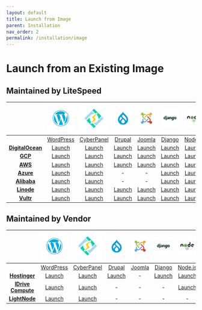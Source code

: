 ```yaml
---
layout: default
title: Launch from Image
parent: Installation
nav_order: 2
permalink: /installation/image
---
```


# Launch from an Existing Image
## Maintained by LiteSpeed

|   |[<img src="/assets/images/Cloud/img-wp-logo.png" width = "100">](https://docs.litespeedtech.com/cloud/images/wordpress/)|[<img src="/assets/images/Cloud/img-cyberpanel.png" width = "100">](https://docs.litespeedtech.com/cloud/images/cyberpanel/) |[<img src="/assets/images/Cloud/img-drupal9a.png" width = "100">](https://docs.litespeedtech.com/cloud/images/drupal/)|[<img src="/assets/images/Cloud/img-joomla-logo.png" width = "100">](https://docs.litespeedtech.com/cloud/images/joomla/)|[<img src="/assets/images/Cloud/img-django-logo.png" width = "100">](https://docs.litespeedtech.com/cloud/images/django/) | [<img src="/assets/images/Cloud/img-nodejs-logo.png" width = "100">](https://docs.litespeedtech.com/cloud/images/nodejs/)|[<img src="/assets/images/Cloud/img-ruby-on-rail-logo.png" width = "100">](https://docs.litespeedtech.com/cloud/images/rails/)|
| :-------------: | :-------------: | :-------------: | :-------------: | :-------------: | :-------------: | :-------------: | :-------------: |
||[WordPress](https://docs.litespeedtech.com/cloud/images/wordpress/)|[CyberPanel](https://docs.litespeedtech.com/cloud/images/cyberpanel/)|[Drupal](https://docs.litespeedtech.com/cloud/images/drupal/)|[Joomla](https://docs.litespeedtech.com/cloud/images/joomla/)|[Django](https://docs.litespeedtech.com/cloud/images/django/)|[Node.js](https://docs.litespeedtech.com/cloud/images/nodejs/)|[Rails](https://docs.litespeedtech.com/cloud/images/rails/)|
| [**DigitalOcean**](https://marketplace.digitalocean.com/category/blogs-and-forums)  | [Launch](https://marketplace.digitalocean.com/apps/openlitespeed-wordpress)  | [Launch](https://marketplace.digitalocean.com/apps/cyberpanel) | [Launch](https://marketplace.digitalocean.com/apps/openlitespeed-drupal)  | [Launch](https://marketplace.digitalocean.com/apps/openlitespeed-joomla) | [Launch](https://marketplace.digitalocean.com/apps/openlitespeed-django) | [Launch](https://marketplace.digitalocean.com/apps/openlitespeed-nodejs) | [Launch](https://marketplace.digitalocean.com/apps/openlitespeed-rails) |
|[**GCP**](https://console.cloud.google.com/marketplace/browse?q=litespeed)|[Launch](https://console.cloud.google.com/marketplace/details/gc-image-pub/openlitespeed-wordpress)| [Launch](https://console.cloud.google.com/marketplace/details/gc-image-pub/cyberpanel) | [Launch](https://console.cloud.google.com/marketplace/product/gc-image-pub/openlitespeed-drupal) | [Launch](https://console.cloud.google.com/marketplace/product/click-to-deploy-images/joomla) | [Launch](https://console.cloud.google.com/marketplace/details/gc-image-pub/openlitespeed-django) | [Launch](https://console.cloud.google.com/marketplace/details/gc-image-pub/openlitespeed-nodejs) |[Launch](https://console.cloud.google.com/marketplace/details/gc-image-pub/openlitespeed-rails)|
|[**AWS**](https://aws.amazon.com/marketplace/search/results?x=0&y=0&searchTerms=litespeed)|[Launch](https://aws.amazon.com/marketplace/pp/prodview-welmqpneba3qa)|[Launch](https://aws.amazon.com/marketplace/pp/prodview-afkzr2wjcxhr6)|[Launch](https://aws.amazon.com/marketplace/pp/prodview-yuklhlwm4a2so)  | [Launch](https://aws.amazon.com/marketplace/pp/prodview-cwhfbezlq2j4g) |[Launch](https://aws.amazon.com/marketplace/pp/B07MZ6VVRD)|[Launch](https://aws.amazon.com/marketplace/pp/B07MZ393TM)|[Launch](http://aws.amazon.com/marketplace/pp/B08JVDJQ1L)|
|[**Azure**](https://azuremarketplace.microsoft.com/en-us/marketplace/apps?search=litespeed)|[Launch](https://azuremarketplace.microsoft.com/en-us/marketplace/apps/litespeedtechnologies.openlitespeed-wordpress)|[Launch](https://azuremarketplace.microsoft.com/en-us/marketplace/apps/litespeedtechnologies.cyberpanel)| - | - |[Launch](https://azuremarketplace.microsoft.com/en-us/marketplace/apps/litespeedtechnologies.openlitespeed-django)|[Launch](https://azuremarketplace.microsoft.com/en-us/marketplace/apps/litespeedtechnologies.openlitespeed-nodejs)|[Launch](https://azuremarketplace.microsoft.com/en-us/marketplace/apps/litespeedtechnologies.openlitespeed-rails)|
|[**Alibaba**](https://marketplace.alibabacloud.com/)|[Launch](https://marketplace.alibabacloud.com/products/56720001/OpenLiteSpeed_WordPress_em_-sgcmjj00024846.html)|[Launch](https://marketplace.alibabacloud.com/products/56720001/sgcmjj00024863.html)| - | - |[Launch](https://marketplace.alibabacloud.com/products/56720001/OpenLiteSpeed_Django-sgcmjj00024874.html)|[Launch](https://marketplace.alibabacloud.com/products/56720001/sgcmjj00024862.html)|[Launch](https://marketplace.alibabacloud.com/products/56720001/sgcmjj00024972.html)|
|[**Linode**](https://www.linode.com/marketplace/apps/?sq=litespeed)|[Launch](https://www.linode.com/marketplace/apps/litespeed-technologies/openlitespeed-wordpress/)|[Launch](https://www.linode.com/marketplace/apps/litespeed-technologies/cyberpanel/)|[Launch](https://cloud.linode.com/stackscripts/1147654)|[Launch](https://cloud.linode.com/stackscripts/1147653/)|[Launch](https://cloud.linode.com/stackscripts/458602)|[Launch](https://cloud.linode.com/stackscripts/458633)|[Launch](https://cloud.linode.com/stackscripts/641872)|
|[**Vultr**](https://www.vultr.com/marketplace/)|[Launch](https://www.vultr.com/marketplace/apps/openlitespeed-wordpress)|[Launch](https://www.vultr.com/marketplace/apps/cyberpanel)|[Launch](https://www.vultr.com/marketplace/apps/openlitespeed-drupal)  | [Launch](https://www.vultr.com/marketplace/apps/openlitespeed-joomla) |[Launch](https://www.vultr.com/marketplace/apps/openlitespeed-django)|[Launch](https://www.vultr.com/marketplace/apps/openlitespeed-nodejs)|[Launch](https://www.vultr.com/marketplace/apps/openlitespeed-rails)|


## Maintained by Vendor

|   |[<img src="/assets/images/Cloud/img-wp-logo.png" width = "100">](https://docs.litespeedtech.com/cloud/images/wordpress/)|[<img src="/assets/images/Cloud/img-cyberpanel.png" width = "100">](https://docs.litespeedtech.com/cloud/images/cyberpanel/) |[<img src="/assets/images/Cloud/img-drupal9a.png" width = "100">](https://docs.litespeedtech.com/cloud/images/drupal/)|[<img src="/assets/images/Cloud/img-joomla-logo.png" width = "100">](https://docs.litespeedtech.com/cloud/images/joomla/)|[<img src="/assets/images/Cloud/img-django-logo.png" width = "100">](https://docs.litespeedtech.com/cloud/images/django/) | [<img src="/assets/images/Cloud/img-nodejs-logo.png" width = "100">](https://docs.litespeedtech.com/cloud/images/nodejs/)|[<img src="/assets/images/Cloud/img-ruby-on-rail-logo.png" width = "100">](https://docs.litespeedtech.com/cloud/images/rails/)|
| :-------------: | :-------------: | :-------------: | :-------------: | :-------------: | :-------------: | :-------------: | :-------------: |
||[WordPress](https://docs.litespeedtech.com/cloud/images/wordpress/)|[CyberPanel](https://docs.litespeedtech.com/cloud/images/cyberpanel/)|[Drupal](https://docs.litespeedtech.com/cloud/images/drupal/)|[Joomla](https://docs.litespeedtech.com/cloud/images/joomla/)|[Django](https://docs.litespeedtech.com/cloud/images/django/)|[Node.js](https://docs.litespeedtech.com/cloud/images/nodejs/)|[Rails](https://docs.litespeedtech.com/cloud/images/rails/)|
|[**Hostinger**](https://www.hostinger.com/vps-hosting)|[Launch](https://www.hostinger.com/vps-hosting)|[Launch](https://www.hostinger.com/cyberpanel-vps-hosting)|[Launch](https://www.hostinger.com/vps-hosting)| - | [Launch](https://www.hostinger.com/vps-hosting)|[Launch](https://www.hostinger.com/vps-hosting)| - |
|[**IDrive Compute**](https://www.idrivecompute.com/application-stack-images.htm)|[Launch](https://www.idrivecompute.com/application-stack-ols-wordpress.htm)|[Launch](https://www.idrivecompute.com/application-stack-cyberpanel.htm)| - | - | - | [Launch](https://www.idrivecompute.com/application-stack-ols-nodejs.htm)| - |
|[**LightNode**](https://www.lightnode.com/en-US/product)|[Launch](https://go.lightnode.com/openlitespeed-wordpress-vps)|[Launch](https://go.lightnode.com/cyberpanel-vps)| - | - | - | - | - |